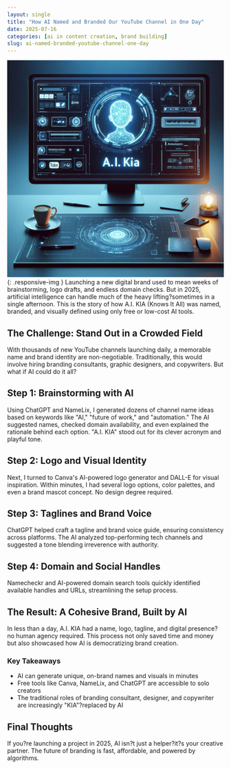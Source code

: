 ```yaml
---
layout: single
title: "How AI Named and Branded Our YouTube Channel in One Day"
date: 2025-07-16
categories: [ai in content creation, brand building]
slug: ai-named-branded-youtube-channel-one-day
---
```


![ai-named-branded-youtube-channel-one-day image 1](/assets/blogs/ai-named-branded-youtube-channel-one-day-1.jpg){: .responsive-img }
Launching a new digital brand used to mean weeks of brainstorming, logo drafts, and endless domain checks. But in 2025, artificial intelligence can handle much of the heavy lifting?sometimes in a single afternoon. This is the story of how A.I. KIA (Knows It All) was named, branded, and visually defined using only free or low-cost AI tools.

## The Challenge: Stand Out in a Crowded Field
With thousands of new YouTube channels launching daily, a memorable name and brand identity are non-negotiable. Traditionally, this would involve hiring branding consultants, graphic designers, and copywriters. But what if AI could do it all?

## Step 1: Brainstorming with AI
Using ChatGPT and NameLix, I generated dozens of channel name ideas based on keywords like "AI," "future of work," and "automation." The AI suggested names, checked domain availability, and even explained the rationale behind each option. "A.I. KIA" stood out for its clever acronym and playful tone.

## Step 2: Logo and Visual Identity
Next, I turned to Canva's AI-powered logo generator and DALL-E for visual inspiration. Within minutes, I had several logo options, color palettes, and even a brand mascot concept. No design degree required.

## Step 3: Taglines and Brand Voice
ChatGPT helped craft a tagline and brand voice guide, ensuring consistency across platforms. The AI analyzed top-performing tech channels and suggested a tone blending irreverence with authority.

## Step 4: Domain and Social Handles
Namecheckr and AI-powered domain search tools quickly identified available handles and URLs, streamlining the setup process.

## The Result: A Cohesive Brand, Built by AI
In less than a day, A.I. KIA had a name, logo, tagline, and digital presence?no human agency required. This process not only saved time and money but also showcased how AI is democratizing brand creation.

### Key Takeaways
- AI can generate unique, on-brand names and visuals in minutes
- Free tools like Canva, NameLix, and ChatGPT are accessible to solo creators
- The traditional roles of branding consultant, designer, and copywriter are increasingly "KIA"?replaced by AI

## Final Thoughts
If you?re launching a project in 2025, AI isn?t just a helper?it?s your creative partner. The future of branding is fast, affordable, and powered by algorithms.
